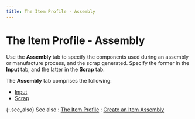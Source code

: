 ```yaml
---
title: The Item Profile - Assembly
---
```


# The Item Profile - Assembly


Use the **Assembly** tab to specify  the components used during an assembly or manufacture process, and the  scrap generated. Specify the former in the **Input**  tab, and the latter in the **Scrap**  tab.


The **Assembly** tab comprises the  following:

- [Input]({{site.mi_baseurl}}/misc/the_item_profile_assembly_input.html)
- [Scrap]({{site.mi_baseurl}}/misc/the_item_profile_assembly_scrap.html)



{:.see_also}
See also
: [The Item Profile]({{site.mi_baseurl}}/create-regular-items-kits-and-assemblies/creating-an-item/the_item_profile_mi.html)
: [Create  an Item Assembly]({{site.mi_baseurl}}/create-regular-items-kits-and-assemblies/creating-an-assembly-item/create_an_assembly_item_mi.html)
